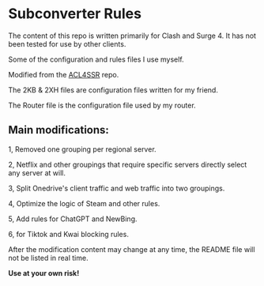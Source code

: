 # Subconverter Rules

The content of this repo is written primarily for Clash and Surge 4. It has not been tested for use by other clients.

Some of the configuration and rules files I use myself.

Modified from the [ACL4SSR](https://github.com/ACL4SSR/ACL4SSR) repo.

The 2KB & 2XH files are configuration files written for my friend.

The Router file is the configuration file used by my router.

## Main modifications:

1, Removed one grouping per regional server.

2, Netflix and other groupings that require specific servers directly select any server at will.

3, Split Onedrive's client traffic and web traffic into two groupings.

4, Optimize the logic of Steam and other rules.

5, Add rules for ChatGPT and NewBing.

6, for Tiktok and Kwai blocking rules.

After the modification content may change at any time, the README file will not be listed in real time.

**Use at your own risk!**